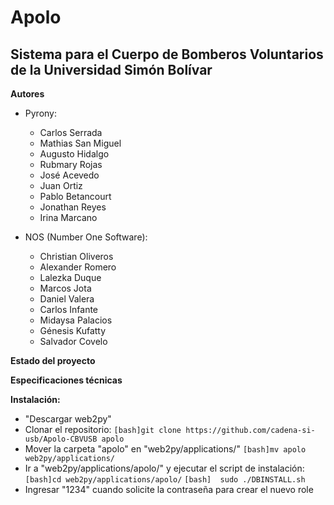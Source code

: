 # Apolo

## Sistema para el Cuerpo de Bomberos Voluntarios de la Universidad Simón Bolívar

**Autores**

+ Pyrony:
   * Carlos Serrada
   * Mathias San Miguel
   * Augusto Hidalgo
   * Rubmary Rojas
   * José Acevedo
   * Juan Ortiz
   * Pablo Betancourt
   * Jonathan Reyes
   * Irina Marcano

+ NOS (Number One Software):
   * Christian Oliveros
   * Alexander Romero
   * Lalezka Duque
   * Marcos Jota
   * Daniel Valera
   * Carlos Infante
   * Midaysa Palacios
   * Génesis Kufatty
   * Salvador Covelo

**Estado del proyecto**

**Especificaciones técnicas**

**Instalación:**

+ "Descargar web2py"
+ Clonar el repositorio:
```[bash]git clone https://github.com/cadena-si-usb/Apolo-CBVUSB apolo```
+ Mover la carpeta "apolo" en "web2py/applications/"
```[bash]mv apolo web2py/applications/```
+ Ir a "web2py/applications/apolo/" y ejecutar el script de instalación:
```[bash]cd web2py/applications/apolo/```
```[bash]  sudo ./DBINSTALL.sh```
+ Ingresar "1234" cuando solicite la contraseña para crear el nuevo role
